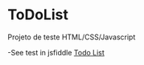 # ToDoList
Projeto de teste HTML/CSS/Javascript

-See test in jsfiddle <a href="https://jsfiddle.net/FrewsDev/aucs1ke7/" target="_blank">Todo List</a>
